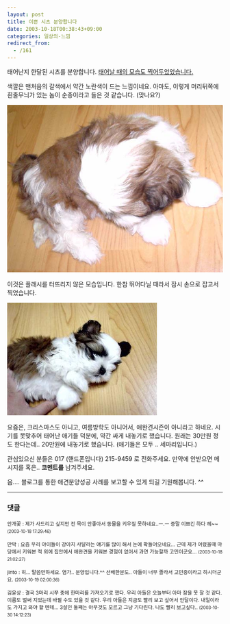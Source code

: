 ```yaml
---
layout: post
title: 이쁜 시츠 분양합니다
date: 2003-10-18T00:38:43+09:00
categories: 일상의-느낌
redirect_from:
  - /161
---
```


태어난지 한달된 시츠를 분양합니다. <a href="http://jinto.pe.kr/100" target="bb">태어날 때의 모습도 찍어두었었습니다.</a>

색깔은 맨처음의 갈색에서 약간 노란색이 드는 느낌이네요. 아마도, 이렇게 머리뒤쪽에 흰줄무늬가 있는 놈이 순종이라고 들은 것 같습니다. (맞나요?)

![ ](/assets/media/logs_archives_DSC02207.JPG)

이것은 플래시를 터뜨리지 않은 모습입니다. 한참 뛰어다닐 때라서 잠시 손으로 잡고서 찍었습니다.

![ ](/assets/media/photo_DSC02210.jpg)

요즘은, 크리스마스도 아니고, 여름방학도 아니어서, 애완견시즌이 아니라고 하네요. 시기를 못맞추어 태어난 애기들 덕분에, 약간 싸게 내놓기로 했습니다. 원래는 30만원 정도 한다는데.. 20만원에 내놓기로 했습니다. (애기들은 모두 .. 세마리입니다.)

관심있으신 분들은 017 (핸드폰입니다) 215-9459 로 전화주세요. 만약에 안받으면 메시지를 혹은.. <b>코멘트를</b> 남겨주세요.

음.... 블로그를 통한 애견분양성공 사례를 보고할 수 있게 되길 기원해봅니다. ^^

* * *

### 댓글



<!--- cmt:342 --->
<!--- mail: --->
<!--- parent:0 --->

<small>안개꽃 : 제가 사드리고 싶지만 전 목이 안좋아서 동물을 키우질 못하네요..ㅡ.ㅡ 증말 이쁘긴 하다 헤~~ <small>(2003-10-18 17:29:46)</small></small>


<!--- cmt:343 --->
<!--- mail: --->
<!--- parent:0 --->

<small>만박 : 요즘 우리 아이들이 강아지 사달라는 얘기를 많이 해서 눈에 확들어오네요... 근데 제가 어렸을때 마당에서 키워본 적 외에 집안에서 애완견을 키워본 경험이 없어서 과연 가능할까 고민이군요... <small>(2003-10-18 21:02:27)</small></small>


<!--- cmt:344 --->
<!--- mail: --->
<!--- parent:0 --->

<small>jinto : 히... 말씀만하세요. 염가.. 분양입니다.^^  선배한분도.. 아들이 너무 졸라서 고민중이라고 하시더군요. <small>(2003-10-19 02:00:36)</small></small>


<!--- cmt:345 --->
<!--- mail: --->
<!--- parent:0 --->

<small>김윤상 : 결국 3마리 시쭈 중에 한마리를 가져오기로 했다. 우리 아들은 오늘부터 아마 잠을 못 잘 것 같다. 이름도 벌써 지었는데 바뀔 수도 있을 것 같다. 우리 아들은 지금도 빨리 보고 싶어서 안달이다. 내일이라도 가지고 와야 할 텐데... 3살인 둘째는 아무것도 모르고 그냥 기다린다. 나도 빨리 보고싶다.. <small>(2003-10-30 14:12:23)</small></small>

